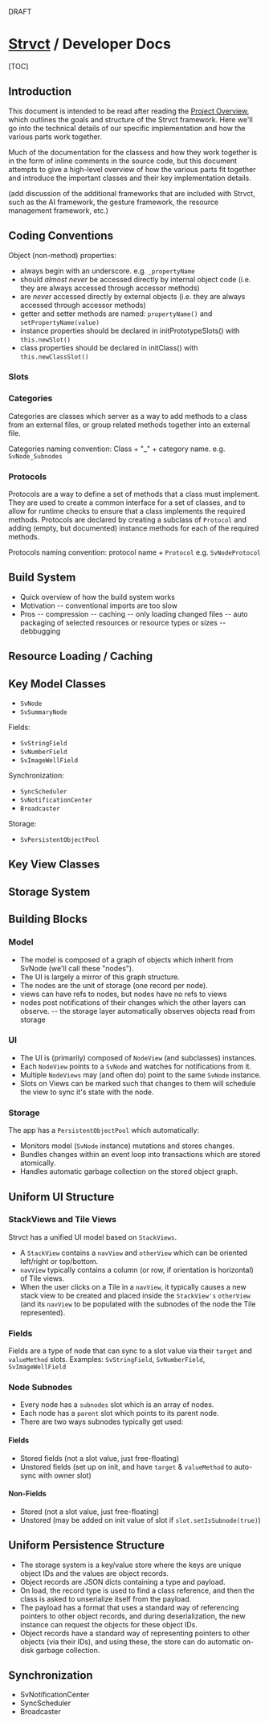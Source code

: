 <draft>DRAFT</draft>

# <a href="../index.html">Strvct</a> / Developer Docs

[TOC]

## Introduction

This document is intended to be read after reading the [Project Overview](ProjectOverview.md), which outlines the goals and structure of the Strvct framework. Here we'll go into the technical details of our specific implementation and how the various parts work together.

Much of the documentation for the classess and how they work together is in the form of inline comments in the source code, but this document attempts to give a high-level overview of how the various parts fit together and introduce the important classes and their key implementation details.

(add discussion of the additional frameworks that are included with Strvct, such as the AI framework, the gesture framework, the resource management framework, etc.)

<!--
Applications are typically composed of **UI**, **Model**, and **Storage** layers. Much of the code and potential bugs that make up the custom code in complex real world applications is the "glue" code that synchronizes these layers.

The basic idea of Strvct is to put enough meta-information in the model layer (through meta properties and the use of property annotations) to allow for the UI and Storage layers (and the synchronization between the layers) to be handled automatically. So you write the model and the rest is handled for you (though you can add custom views if needed). This involves choosing uniform but flexible building blocks for each of the layers.
-->

## Coding Conventions

Object (non-method) properties:

- always begin with an underscore. e.g. `_propertyName`
- should _almost never_ be accessed directly by internal object code (i.e. they are always accessed through accessor methods)
- are _never_ accessed directly by external objects (i.e. they are always accessed through accessor methods)
- getter and setter methods are named: `propertyName()` and `setPropertyName(value)`
- instance properties should be declared in initPrototypeSlots() with `this.newSlot()`
- class properties should be declared in initClass() with `this.newClassSlot()`

### Slots

### Categories

Categories are classes which server as a way to add methods to a class from an external files, or group related methods together into an external file.

Categories naming convention: Class + "\_" + category name. e.g. `SvNode_Subnodes`

### Protocols

Protocols are a way to define a set of methods that a class must implement. They are used to create a common interface for a set of classes, and to allow for runtime checks to ensure that a class implements the required methods. Protocols are declared by creating a subclass of `Protocol` and adding (empty, but documented) instance methods for each of the required methods.

Protocols naming convention: protocol name + `Protocol` e.g. `SvNodeProtocol`

## Build System

- Quick overview of how the build system works
- Motivation
  -- conventional imports are too slow
- Pros
  -- compression
  -- caching
  -- only loading changed files
  -- auto packaging of selected resources or resource types or sizes
  -- debbugging

## Resource Loading / Caching

## Key Model Classes

- `SvNode`
- `SvSummaryNode`

Fields:

- `SvStringField`
- `SvNumberField`
- `SvImageWellField`

Synchronization:

- `SyncScheduler`
- `SvNotificationCenter`
- `Broadcaster`

Storage:

- `SvPersistentObjectPool`

## Key View Classes

## Storage System

## Building Blocks

### Model

- The model is composed of a graph of objects which inherit from SvNode (we'll call these "nodes").
- The UI is largely a mirror of this graph structure.
- The nodes are the unit of storage (one record per node).
- views can have refs to nodes, but nodes have no refs to views
- nodes post notifications of their changes which the other layers can observe.
  -- the storage layer automatically observes objects read from storage

### UI

- The UI is (primarily) composed of `NodeView` (and subclasses) instances.
- Each `NodeView` points to a `SvNode` and watches for notifications from it.
- Multiple `NodeViews` may (and often do) point to the same `SvNode` instance.
- Slots on Views can be marked such that changes to them will schedule the view to sync it's state with the node.

### Storage

The app has a `PersistentObjectPool` which automatically:

- Monitors model (`SvNode` instance) mutations and stores changes.
- Bundles changes within an event loop into transactions which are stored atomically.
- Handles automatic garbage collection on the stored object graph.

## Uniform UI Structure

### StackViews and Tile Views

Strvct has a unified UI model based on `StackViews`.

- A `StackView` contains a `navView` and `otherView` which can be oriented left/right or top/bottom.
- `navView` typically contains a column (or row, if orientation is horizontal) of Tile views.
- When the user clicks on a Tile in a `navView`, it typically causes a new stack view to be created and placed inside the `StackView's` `otherView` (and its `navView` to be populated with the subnodes of the node the Tile represented).

### Fields

Fields are a type of node that can sync to a slot value via their `target` and `valueMethod` slots.
Examples: `SvStringField`, `SvNumberField`, `SvImageWellField`

### Node Subnodes

- Every node has a `subnodes` slot which is an array of nodes.
- Each node has a `parent` slot which points to its parent node.
- There are two ways subnodes typically get used:

#### Fields

- Stored fields (not a slot value, just free-floating)
- Unstored fields (set up on init, and have `target` & `valueMethod` to auto-sync with owner slot)

#### Non-Fields

- Stored (not a slot value, just free-floating)
- Unstored (may be added on init value of slot if `slot.setIsSubnode(true)`)

## Uniform Persistence Structure

- The storage system is a key/value store where the keys are unique object IDs and the values are object records.
- Object records are JSON dicts containing a type and payload.
- On load, the record type is used to find a class reference, and then the class is asked to unserialize itself from the payload.
- The payload has a format that uses a standard way of referencing pointers to other object records, and during deserialization, the new instance can request the objects for these object IDs.
- Object records have a standard way of representing pointers to other objects (via their IDs), and using these, the store can do automatic on-disk garbage collection.

## Synchronization

- SvNotificationCenter
- SyncScheduler
- Broadcaster

<!--
## Component Frameworks

This project required the development of several custom frameworks:

- Meta object framework (slots)
- Extensive OO extensions to common classes
- Desktop-like web OO UI framework
- Architecture and protocol for model-to-view naked object UI, standard field components
- Miller column-inspired stacking UI framework
- Notifications system
- Auto-syncing system/protocol between model and views
- Integrated theming system
- Client-side object persistence / object pool framework
- Gesture recognition framework
- Package builder & boot and client-side caching system
- Auto resource management, loading, and caching system
- Common protocol for resources (fonts, sounds, images, icons, JSON data files)
- Transparent mutation observers for common classes

-->
